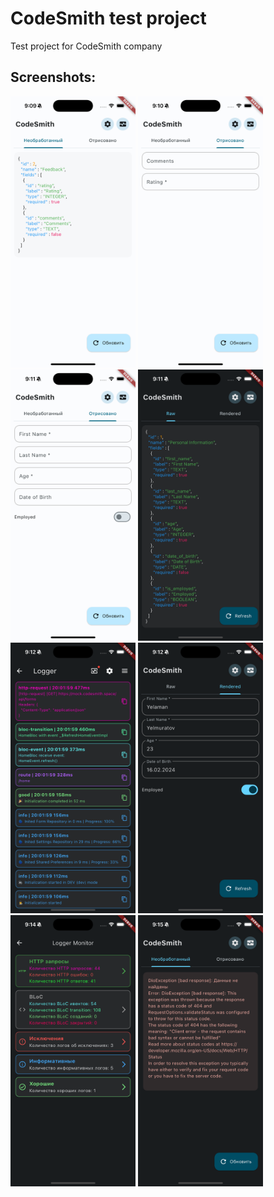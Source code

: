 # CodeSmith test project

Test project for CodeSmith company

## Screenshots:

<img src="assets/images/screenshot1.png" width="200"/>
<img src="assets/images/screenshot2.png" width="200"/>
<img src="assets/images/screenshot3.png" width="200"/>
<img src="assets/images/screenshot4.png" width="200"/>
<img src="assets/images/screenshot5.png" width="200"/>
<img src="assets/images/screenshot6.png" width="200"/>
<img src="assets/images/screenshot7.png" width="200"/>
<img src="assets/images/screenshot8.png" width="200"/>